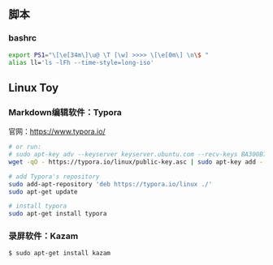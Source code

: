 ## 脚本

### bashrc

```bash
export PS1="\[\e[34m\]\u@ \T [\w] >>>> \[\e[0m\] \n\$ "
alias ll='ls -lFh --time-style=long-iso'
```



## Linux Toy

### Markdown编辑软件：Typora

官网：https://www.typora.io/

```bash
# or run:
# sudo apt-key adv --keyserver keyserver.ubuntu.com --recv-keys BA300B7755AFCFAE
wget -qO - https://typora.io/linux/public-key.asc | sudo apt-key add -

# add Typora's repository
sudo add-apt-repository 'deb https://typora.io/linux ./'
sudo apt-get update

# install typora
sudo apt-get install typora
```

### 录屏软件：Kazam

```bash
$ sudo apt-get install kazam
```

